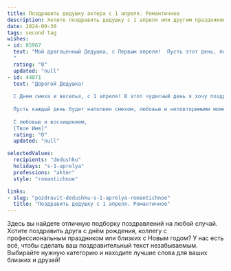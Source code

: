 ```yaml
---
title: Поздравить дедушку актера с 1 апреля. Романтичное
description: Хотите поздравить дедушку с 1 апреля или другим праздником? Наш ИИ создаст незабываемое поздравление, а вы обязательно выделитесь среди других.  
date: 2024-09-30
tags: second tag
wishes:
- id: 85967
  text: "Мой драгоценный Дедушка, с Первым апреля!  Пусть этот день, полный легкомысленной радости и неожиданных сюрпризов, станет лишь прелюдией к вашему  яркому и  волшебному  году,  полному  любви,  счастья и  новых блестящих ролей!  Пусть ваша жизнь, подобно великолепной пьесе, будет наполнена  искренними эмоциями, бурными аплодисментами и  бесконечным овациями  за ваш неповторимый талант и  доброе сердце.  Я люблю тебя!
  "
  rating: "0"
  updated: "null"
- id: 44071
  text: "Дорогой Дедушка!
  
  С Днем смеха и веселья, с 1 апреля! В этот чудесный день я хочу поздравить тебя, истинного мастера сцены и актёрского искусства. Ты — как солнце, согревающее сердца, и как ветер, дарящий свободу. Твои блестящие выступления и неподражаемый талант дарят нам радость и вдохновение.
  
  Пусть каждый день будет наполнен смехом, любовью и неповторимыми моментами, как в лучших спектаклях! Желаю тебе здоровья, счастья и волшебных мгновений, которые делают жизнь ярче. Пусть твое сердце радует всякая шутка, а каждый день приносит повод для улыбки.
  
  С любовью и восхищением,
  [Твое Имя]"
  rating: "0"
  updated: "null"

selectedValues:
  recipients: "dedushku"
  holidays: "s-1-aprelya"
  professions: "akter"
  style: "romantichnoe"

links:
- slug: "pozdravit-dedushku-s-1-aprelya-romantichnoe"
  title: "Поздравить дедушку с 1 апреля. Романтичное"
---
```


Здесь вы найдете отличную подборку поздравлений на любой случай.
Хотите поздравить друга с днём рождения, коллегу с профессиональным праздником или близких с Новым годом? У нас есть всё, чтобы сделать ваш поздравительный текст незабываемым. Выбирайте нужную категорию и находите лучшие слова для ваших близких и друзей!
